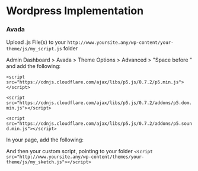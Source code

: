 # Wordpress Implementation
### Avada
Upload .js File(s) to your ```http://www.yoursite.any/wp-content/your-theme/js/my_script.js``` folder

Admin Dashboard > Avada > Theme Options > Advanced > "Space before </head>" and add the following:

```<script src="https://cdnjs.cloudflare.com/ajax/libs/p5.js/0.7.2/p5.min.js"></script>```

```<script src="https://cdnjs.cloudflare.com/ajax/libs/p5.js/0.7.2/addons/p5.dom.min.js"></script>```

```<script src="https://cdnjs.cloudflare.com/ajax/libs/p5.js/0.7.2/addons/p5.sound.min.js"></script>```

In your page, add the following:

And then your custom script, pointing to your folder
```<script src="http://www.yoursite.any/wp-content/themes/your-theme/js/my_sketch.js"></script>```

